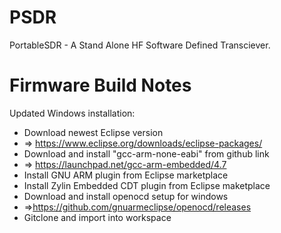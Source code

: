 PSDR
====

PortableSDR - A Stand Alone HF Software Defined Transciever.



Firmware Build Notes
====================

Updated Windows installation:

* Download newest Eclipse version
* => https://www.eclipse.org/downloads/eclipse-packages/
* Download and install "gcc-arm-none-eabi" from github link
* => https://launchpad.net/gcc-arm-embedded/4.7
* Install GNU ARM plugin from Eclipse marketplace
* Install Zylin Embedded CDT plugin from Eclipse maketplace
* Download and install openocd setup for windows
* =>https://github.com/gnuarmeclipse/openocd/releases
* Gitclone and import into workspace